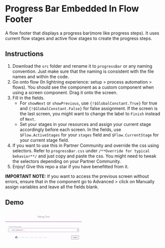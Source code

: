 # Progress Bar Embedded In Flow Footer

A flow footer that displays a progress bar(more like progress steps). It uses current flow stages and active flow stages to create the progress steps.

## Instructions
1. Download the `src` folder and rename it to `progressBar` or any naming convention. Just make sure that the naming is consistent with the file names and within the code.
2. Go onto flow (In lightning experience: setup > process automation > flows). You should see the component as a custom component when using a screen component. Drag it onto the screen.
3. Fill in the fields. 
    - For `showNext` or `showPrevious`, use `{!$GlobalConstant.True}` for true and `{!$GlobalConstant.False}` for false assignment. If the screen is the last screen, you might want to change the label to `Finish` instead of `Next`.
    - Set your stages in your resources and assign your current stage accordingly before each screen. In the fields, use `$Flow.ActiveStages` for your `stages` field and `$Flow.CurrentStage` for your current stage field.
4. If you want to use this in Partner Community and override the css using selectors. Refer to `progressBar.css` under `/**Override for typical behavior**/` and just copy and paste the css. You might need to tweak the selectors depending on your Partner Community.
5. Enjoy! Give this repo a star if you have benefitted from it.

**IMPORTANT NOTE:** If you want to access the previous screen without errors, ensure that in the component go to Advanced > click on Manually assign variables and leave all the fields blank.

## Demo
![Progress Steps Embedded In Flow Footer](cmp.gif)